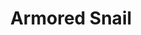 ---
src: Armored Snail.jpg
title: Armored Snail
description: Crysomallon squamiferum is the only snail in the world armored like that. It was found over a hydrothermal vent deep in the Indian Ocean.
---